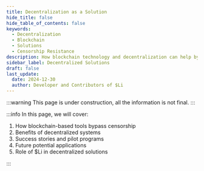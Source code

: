 ```yaml
---
title: Decentralization as a Solution
hide_title: false
hide_table_of_contents: false
keywords:
  - Decentralization
  - Blockchain
  - Solutions
  - Censorship Resistance
description: How blockchain technology and decentralization can help bypass censorship
sidebar_label: Decentralized Solutions
draft: false
last_update:
  date: 2024-12-30
  author: Developer and Contributors of $Li
---
```


:::warning
This page is under construction, all the information is not final.
:::

:::info
In this page, we will cover:

1. How blockchain-based tools bypass censorship
2. Benefits of decentralized systems
3. Success stories and pilot programs
4. Future potential applications
5. Role of $Li in decentralized solutions

:::
